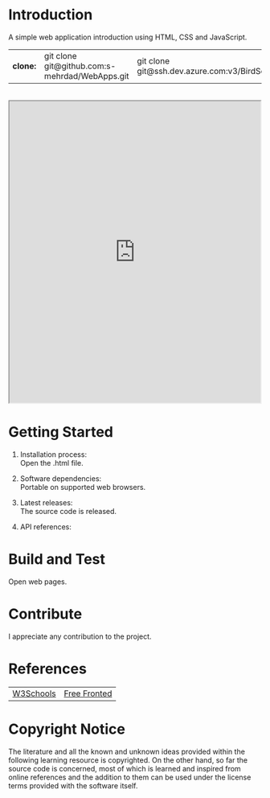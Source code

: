 # Introduction 
A simple web application introduction using HTML, CSS and JavaScript.

<table>
<tr>
<td><b>clone:</b></td>
<td>git clone git@github.com:s-mehrdad/WebApps.git</td>
<td>git clone git@ssh.dev.azure.com:v3/BirdSofts/WebApps/WebApps</td>
</tr>
</table>

<br/><iframe src="https://github.com/s-mehrdad/WebApps/blob/master/CssHtmlJs/web.html" style="height:600px;width:500px"></iframe><br/>


# Getting Started
1.  Installation process:<br/>
Open the .html file.

2.  Software dependencies:<br/>
Portable on supported web browsers.

3.  Latest releases:<br/>
The source code is released.

4.  API references:<br/>

# Build and Test
Open web pages.


# Contribute
I appreciate any contribution to the project.

# References
<table>

<tr>
<td><a href="https://www.w3schools.com/">W3Schools</a></td>
<td><a href="https://freefrontend.com/">Free Fronted</a></td>
</tr>

</table>

# Copyright Notice
The literature and all the known and unknown ideas provided within the following learning resource is copyrighted. On the other hand, so far the source code is concerned, most of which is learned and inspired from online references and the addition to them can be used under the license terms provided with the software itself.